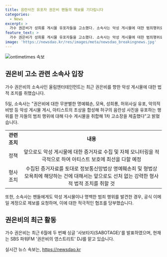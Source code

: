 ```yaml
---
title: 음란사진 유포자 권은비 팬들의 제보를 기다립니다
categories:
  - News
excerpt: >
  가수 권은비가 성희롱 게시물 유포자들을 고소했다. 소속사는 악성 게시물에 대한 범죄행위로 고소장을 제출했으며, 경찰이 수사 중이라고 전했다. 또한, 앞으로도 강력한 법적 조치를 취할 것을 예고하며 팬들에게도 악성 게시물을 제보할 것을 요청했다. 권은비는 최근 싱글 ‘사보타지(SABOTAGE)’를 발표하고 SBS 파워FM 권은비의 영스트리트 DJ를 맡고 있다. ⓒ News1
feature_text: >
  가수 권은비가 성희롱 게시물 유포자들을 고소했다. 소속사는 악성 게시물에 대한 범죄행위로 고소장을 제출했으며, 경찰이 수사 중이라고 전했다. 또한, 앞으로도 강력한 법적 조치를 취할 것을 예고하며 팬들에게도 악성 게시물을 제보할 것을 요청했다. 권은비는 최근 싱글 ‘사보타지(SABOTAGE)’를 발표하고 SBS 파워FM 권은비의 영스트리트 DJ를 맡고 있다. ⓒ News1
image: 'https://newsdao.kr/res/images/meta/newsdao_breakingnews.jpg'
---
```


<p><img src="https://newsdao.kr/res/images/meta/newsdao_breakingnews.jpg" alt="ontimetimes 속보" /></p>

<h2 data-ke-size="size26">권은비 고소 관련 소속사 입장</h2>

<p>가수 권은비의 소속사인 울림엔터테인먼트는 최근 권은비를 향한 악성 게시물에 대한 법적 조치를 취했습니다.</p>

<p data-ke-size="size16">5일, 소속사는 "권은비에 대한 무분별한 명예훼손, 모욕, 성희롱, 허위사실 유포, 악의적 비방 등 악성 게시물 게시, 아티스트의 초상을 합성해 허구의 음란성 사진을 유포하는 행위를 한 자들의 범죄 행위에 대해 다수 게시물을 취합해 1차 고소장을 제출했다"고 밝혔습니다.</p>

<table>
    <tr>
        <td style="text-align: center; height: 17px;"><b>관련 조치</b></td>
        <td style="text-align: center; height: 17px;"><b>내용</b></td>
    </tr>
    <tr>
        <td style="text-align: center;">정책</td>
        <td style="text-align: center;">앞으로도 악성 게시물에 대한 증거자료 수집 및 자체 모니터링을 적극적으로 하여 아티스트 보호에 최선을 다할 예정</td>
    </tr>
    <tr>
        <td style="text-align: center;">형사조치</td>
        <td style="text-align: center;">수집된 증거자료를 토대로 정보통신망법상 명예훼손죄 및 형법상 모욕죄에 해당하는 건에 대해서는 앞으로도 선처 없는 강력한 형사적 법적 조치를 취할 것</td>
    </tr>
</table>

<p data-ke-size="size16">또한, 소속사는 팬들에게도 악성 게시물이나 명백한 범죄 행위를 발견한 경우, 공식 이메일 계정으로 제보를 요청하며, 이에 대한 적극적인 협조를 당부했습니다.</p>

<h2 data-ke-size="size26">권은비의 최근 활동</h2>

<p>가수 권은비는 최근 6월에 두 번째 싱글 '사보타지(SABOTAGE)'를 발표하였으며, 현재는 SBS 파워FM '권은비의 영스트리트' DJ를 맡고 있습니다.</p>
실시간 뉴스 속보는, <a href="https://newsdao.kr" rel="dofollow">https://newsdao.kr</a>


